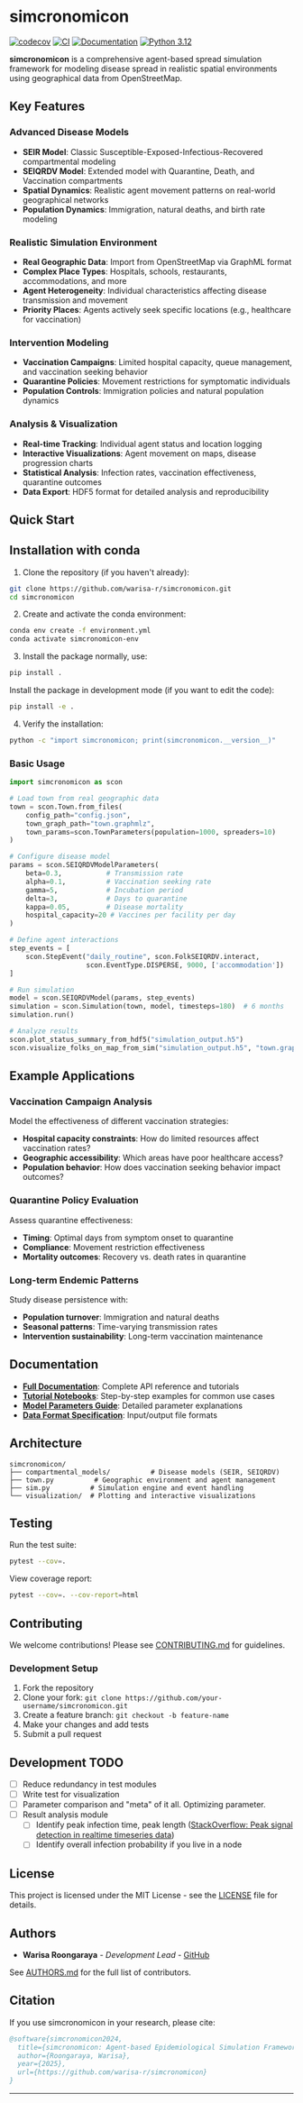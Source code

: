 # simcronomicon

[![codecov](https://codecov.io/gh/warisa-r/simcronomicon/graph/badge.svg?token=S13D4OWJ39)](https://codecov.io/gh/warisa-r/simcronomicon)
[![CI](https://github.com/warisa-r/simcronomicon/actions/workflows/ci.yml/badge.svg)](https://github.com/warisa-r/simcronomicon/actions/workflows/ci.yml)
[![Documentation](https://img.shields.io/badge/docs-GitHub%20Pages-blue)](https://warisa-r.github.io/simcronomicon/)
[![Python 3.12](https://img.shields.io/badge/python-3.12-blue.svg)](https://www.python.org/downloads/release/python-312/)

**simcronomicon** is a comprehensive agent-based spread simulation framework for modeling disease spread in realistic spatial environments using geographical data from OpenStreetMap.

## Key Features

### Advanced Disease Models
- **SEIR Model**: Classic Susceptible-Exposed-Infectious-Recovered compartmental modeling
- **SEIQRDV Model**: Extended model with Quarantine, Death, and Vaccination compartments
- **Spatial Dynamics**: Realistic agent movement patterns on real-world geographical networks
- **Population Dynamics**: Immigration, natural deaths, and birth rate modeling

### Realistic Simulation Environment
- **Real Geographic Data**: Import from OpenStreetMap via GraphML format
- **Complex Place Types**: Hospitals, schools, restaurants, accommodations, and more
- **Agent Heterogeneity**: Individual characteristics affecting disease transmission and movement
- **Priority Places**: Agents actively seek specific locations (e.g., healthcare for vaccination)

### Intervention Modeling
- **Vaccination Campaigns**: Limited hospital capacity, queue management, and vaccination seeking behavior
- **Quarantine Policies**: Movement restrictions for symptomatic individuals
- **Population Controls**: Immigration policies and natural population dynamics

### Analysis & Visualization
- **Real-time Tracking**: Individual agent status and location logging
- **Interactive Visualizations**: Agent movement on maps, disease progression charts
- **Statistical Analysis**: Infection rates, vaccination effectiveness, quarantine outcomes
- **Data Export**: HDF5 format for detailed analysis and reproducibility

## Quick Start

## Installation with conda

1. Clone the repository (if you haven't already):

```bash
git clone https://github.com/warisa-r/simcronomicon.git
cd simcronomicon
```

2. Create and activate the conda environment:

```bash
conda env create -f environment.yml
conda activate simcronomicon-env
```

3. Install the package normally, use:
```bash
pip install .
```

Install the package in development mode (if you want to edit the code):

```bash
pip install -e .
```

4. Verify the installation:

```bash 
python -c "import simcronomicon; print(simcronomicon.__version__)"
```

### Basic Usage

```python
import simcronomicon as scon

# Load town from real geographic data
town = scon.Town.from_files(
    config_path="config.json",
    town_graph_path="town.graphmlz",
    town_params=scon.TownParameters(population=1000, spreaders=10)
)

# Configure disease model
params = scon.SEIQRDVModelParameters(
    beta=0.3,           # Transmission rate
    alpha=0.1,          # Vaccination seeking rate
    gamma=5,            # Incubation period
    delta=3,            # Days to quarantine
    kappa=0.05,         # Disease mortality
    hospital_capacity=20 # Vaccines per facility per day
)

# Define agent interactions
step_events = [
    scon.StepEvent("daily_routine", scon.FolkSEIQRDV.interact, 
                   scon.EventType.DISPERSE, 9000, ['accommodation'])
]

# Run simulation
model = scon.SEIQRDVModel(params, step_events)
simulation = scon.Simulation(town, model, timesteps=180)  # 6 months
simulation.run()

# Analyze results
scon.plot_status_summary_from_hdf5("simulation_output.h5")
scon.visualize_folks_on_map_from_sim("simulation_output.h5", "town.graphmlz")
```

## Example Applications

### Vaccination Campaign Analysis
Model the effectiveness of different vaccination strategies:
- **Hospital capacity constraints**: How do limited resources affect vaccination rates?
- **Geographic accessibility**: Which areas have poor healthcare access?
- **Population behavior**: How does vaccination seeking behavior impact outcomes?

### Quarantine Policy Evaluation
Assess quarantine effectiveness:
- **Timing**: Optimal days from symptom onset to quarantine
- **Compliance**: Movement restriction effectiveness
- **Mortality outcomes**: Recovery vs. death rates in quarantine

### Long-term Endemic Patterns
Study disease persistence with:
- **Population turnover**: Immigration and natural deaths
- **Seasonal patterns**: Time-varying transmission rates
- **Intervention sustainability**: Long-term vaccination maintenance

## Documentation

- **[Full Documentation](https://warisa-r.github.io/simcronomicon/)**: Complete API reference and tutorials
- **[Tutorial Notebooks](examples/)**: Step-by-step examples for common use cases
- **[Model Parameters Guide](docs/models.md)**: Detailed parameter explanations
- **[Data Format Specification](docs/data_formats.md)**: Input/output file formats

## Architecture

```
simcronomicon/
├── compartmental_models/          # Disease models (SEIR, SEIQRDV)
├── town.py          # Geographic environment and agent management  
├── sim.py          # Simulation engine and event handling
└── visualization/  # Plotting and interactive visualizations
```

## Testing

Run the test suite:
```bash
pytest --cov=.
```

View coverage report:
```bash
pytest --cov=. --cov-report=html
```

## Contributing

We welcome contributions! Please see [CONTRIBUTING.md](CONTRIBUTING.md) for guidelines.

### Development Setup
1. Fork the repository
2. Clone your fork: `git clone https://github.com/your-username/simcronomicon.git`
3. Create a feature branch: `git checkout -b feature-name`
4. Make your changes and add tests
5. Submit a pull request

## Development TODO

- [ ] Reduce redundancy in test modules
- [ ] Write test for visualization
- [ ] Parameter comparison and "meta" of it all. Optimizing parameter.
- [ ] Result analysis module 
    - [ ] Identify peak infection time, peak length ([StackOverflow: Peak signal detection in realtime timeseries data](https://stackoverflow.com/questions/22583391/peak-signal-detection-in-realtime-timeseries-data))
    - [ ] Identify overall infection probability if you live in a node

## License

This project is licensed under the MIT License - see the [LICENSE](LICENSE) file for details.

## Authors

- **Warisa Roongaraya** - *Development Lead* - [GitHub](https://github.com/warisa-r)

See [AUTHORS.md](AUTHORS.md) for the full list of contributors.

## Citation

If you use simcronomicon in your research, please cite:

```bibtex
@software{simcronomicon2024,
  title={simcronomicon: Agent-based Epidemiological Simulation Framework},
  author={Roongaraya, Warisa},
  year={2025},
  url={https://github.com/warisa-r/simcronomicon}
}
```
---